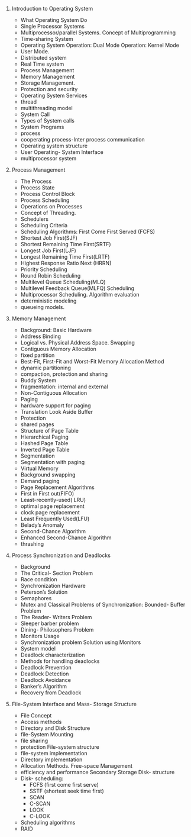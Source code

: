 1. Introduction to Operating System

   - What Operating System Do
   - Single Processor Systems
   - Multiprocessor/parallel Systems. Concept of Multiprogramming
   - Time-sharing System
   - Operating System Operation: Dual Mode Operation: Kernel Mode
   - User Mode.
   - Distributed system
   - Real Time system
   - Process Management
   - Memory Management
   - Storage Management.
   - Protection and security
   - Operating System Services
   - thread
   - multithreading model
   - System Call
   - Types of System calls
   - System Programs
   - process
   - cooperating process-Inter process communication
   - Operating system structure
   - User Operating- System Interface
   - multiprocessor system

2. Process Management

   - The Process
   - Process State
   - Process Control Block
   - Process Scheduling
   - Operations on Processes
   - Concept of Threading.
   - Schedulers
   - Scheduling Criteria
   - Scheduling Algorithms: First Come First Served (FCFS)
   - Shortest Job First(SJF)
   - Shortest Remaining Time First(SRTF)
   - Longest Job First(LJF)
   - Longest Remaining Time First(LRTF)
   - Highest Response Ratio Next (HRRN)
   - Priority Scheduling
   - Round Robin Scheduling
   - Multilevel Queue Scheduling(MLQ)
   - Multilevel Feedback Queue(MLFQ) Scheduling
   - Multiprocessor Scheduling. Algorithm evaluation
   - deterministic modeling
   - queueing models.

3. Memory Management

   - Background: Basic Hardware
   - Address Binding
   - Logical vs. Physical Address Space. Swapping
   - Contiguous Memory Allocation
   - fixed partition
   - Best-Fit, First-Fit and Worst-Fit Memory Allocation Method
   - dynamic partitioning
   - compaction, protection and sharing
   - Buddy System
   - fragmentation: internal and external
   - Non-Contiguous Allocation
   - Paging
   - hardware support for paging
   - Translation Look Aside Buffer
   - Protection
   - shared pages
   - Structure of Page Table
   - Hierarchical Paging
   - Hashed Page Table
   - Inverted Page Table
   - Segmentation
   - Segmentation with paging
   - Virtual Memory
   - Background swapping
   - Demand paging
   - Page Replacement Algorithms
   - First in First out(FIFO)
   - Least-recently-used( LRU)
   - optimal page replacement
   - clock page replacement
   - Least Frequently Used(LFU)
   - Belady’s Anomaly
   - Second-Chance Algorithm
   - Enhanced Second-Chance Algorithm
   - thrashing

4. Process Synchronization and Deadlocks

   - Background
   - The Critical- Section Problem
   - Race condition
   - Synchronization Hardware
   - Peterson’s Solution
   - Semaphores
   - Mutex and Classical Problems of Synchronization: Bounded- Buffer Problem
   - The Reader- Writers Problem
   - Sleeper barber problem
   - Dining- Philosophers Problem
   - Monitors Usage
   - Synchronization problem Solution using Monitors
   - System model
   - Deadlock characterization
   - Methods for handling deadlocks
   - Deadlock Prevention
   - Deadlock Detection
   - Deadlock Avoidance
   - Banker’s Algorithm
   - Recovery from Deadlock

5. File-System Interface and Mass- Storage Structure

   - File Concept
   - Access methods
   - Directory and Disk Structure
   - file-System Mounting
   - file sharing
   - protection File-system structure
   - file-system implementation
   - Directory implementation
   - Allocation Methods. Free-space Management
   - efficiency and performance Secondary Storage Disk- structure
   - Disk- scheduling:
     - FCFS (first come first serve)
     - SSTF (shortest seek time first)
     - SCAN
     - C-SCAN
     - LOOK
     - C-LOOK
   - Scheduling algorithms
   - RAID
